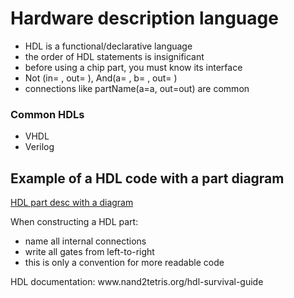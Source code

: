 <h1 id="hardwaredescriptionlanguage">Hardware description language</h1>
<ul>
<li>HDL is a functional/declarative language</li>
<li>the order of HDL statements is insignificant</li>
<li>before using a chip part, you must know its interface</li>
<li>Not (in= , out= ), And(a= , b= , out= )</li>
<li>connections like partName(a=a, out=out) are common</li>
</ul>
<h3 id="commonhdls">Common HDLs</h3>
<ul>
<li>VHDL</li>
<li>Verilog</li>
</ul>
<h2 id="exampleofahdlcodewithapartdiagram">Example of a HDL code with a part diagram</h2>
<p><a href="./hdl_code_w_diagram.png">HDL part desc with a diagram</a></p>
<p>When constructing a HDL part:</p>
<ul>
<li>name all internal connections</li>
<li>write all gates from left-to-right</li>
<li>this is only a convention for more readable code</li>
</ul>
<p>HDL documentation:
www.nand2tetris.org/hdl-survival-guide</p>